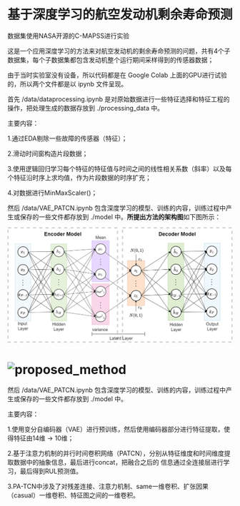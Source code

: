 # 基于深度学习的航空发动机剩余寿命预测
数据集使用NASA开源的C-MAPSS进行实验

这是一个应用深度学习的方法来对航空发动机的剩余寿命预测的问题，共有4个子数据集，每个子数据集都包含发动机整个运行期间采样得到的传感器数据；

由于当时实验室没有设备，所以代码都是在	Google Colab 上面的GPU进行试验的，所以两个文件都是以 ipynb 文件呈现。

首先 /data/dataprocessing.ipynb 是对原始数据进行一些特征选择和特征工程的操作，把处理生成的数据存放到 ./processing_data 中。

主要内容：

1.通过EDA剔除一些故障的传感器（特征）；

2.滑动时间窗构造片段数据；

3.使用逻辑回归学习每个特征的特征值与时间之间的线性相关系数（斜率）以及每个特征沿时序上求均值，作为片段数据的时序扩充；

4.对数据进行MinMaxScaler()；

然后 /data/VAE_PATCN.ipynb 包含深度学习的模型、训练的内容，训练过程中产生或保存的一些文件都存放到 ./model 中。**所提出方法的架构图**如下图所示：

![proposed_method](./picture/VAE.png)

![proposed_method](D:/桌面/重要文献/刷题/Typora笔记/相关图片/proposed_method.png)
=======
然后 /data/VAE_PATCN.ipynb 包含深度学习的模型、训练的内容，训练过程中产生或保存的一些文件都存放到 ./model 中。

主要内容：

1.使用变分自编码器（VAE）进行预训练，然后使用编码器部分进行特征提取，使得特征由14维 -> 10维；

2.基于注意力机制的并行时间卷积网络（PATCN），分别从特征维度和时间维度提取数据中的抽象信息，最后进行concat，把融合之后的
信息通过全连接层进行学习，最后得到RUL预测值。

3.PA-TCN中涉及了对残差连接、注意力机制、same一维卷积、扩张因果（casual）一维卷积、特征图之间的一维卷积。
